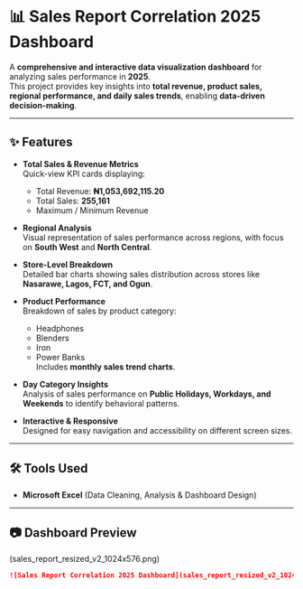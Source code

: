 # 📊 Sales Report Correlation 2025 Dashboard  

A **comprehensive and interactive data visualization dashboard** for analyzing sales performance in **2025**.  
This project provides key insights into **total revenue, product sales, regional performance, and daily sales trends**, enabling **data-driven decision-making**.  

---

## ✨ Features  

- **Total Sales & Revenue Metrics**  
  Quick-view KPI cards displaying:  
  - Total Revenue: **₦1,053,692,115.20**  
  - Total Sales: **255,161**  
  - Maximum / Minimum Revenue  

- **Regional Analysis**  
  Visual representation of sales performance across regions, with focus on **South West** and **North Central**.  

- **Store-Level Breakdown**  
  Detailed bar charts showing sales distribution across stores like **Nasarawe, Lagos, FCT, and Ogun**.  

- **Product Performance**  
  Breakdown of sales by product category:  
  - Headphones  
  - Blenders  
  - Iron  
  - Power Banks  
  Includes **monthly sales trend charts**.  

- **Day Category Insights**  
  Analysis of sales performance on **Public Holidays, Workdays, and Weekends** to identify behavioral patterns.  

- **Interactive & Responsive**  
  Designed for easy navigation and accessibility on different screen sizes.  

---

## 🛠️ Tools Used  
- **Microsoft Excel** (Data Cleaning, Analysis & Dashboard Design)  

---

## 📷 Dashboard Preview  
(sales_report_resized_v2_1024x576.png)
```markdown
![Sales Report Correlation 2025 Dashboard](sales_report_resized_v2_1024x576.png)
